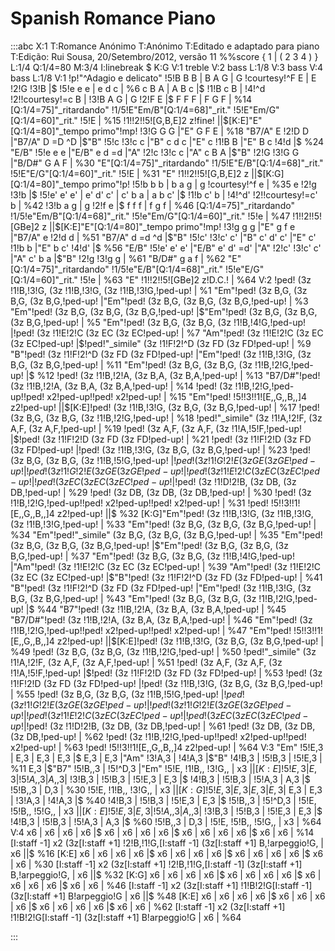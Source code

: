 ---
---

# Spanish Romance Piano

:::abc
X:1
T:Romance Anónimo
T:Anónimo
T:Editado e adaptado para piano
T:Edição: Rui Sousa, 20/Setembro/2012, versão 11
%%score { 1 | ( 2 3 4 ) }
L:1/4
Q:1/4=80
M:3/4
I:linebreak $
K:G
V:1 treble 
V:2 bass 
L:1/8
V:3 bass 
V:4 bass 
L:1/8
V:1
!p!"^Adagio e delicato" !5!B B B | B A G | G !courtesy!^F E | E !2!G !3!B |$ !5!e e e | e d c | %6
 c B A | A B c |$ !1!B c B | !4!^d !2!!courtesy!=c B | !3!B A G | G !2!F E |$ F F F | F G F | %14
[Q:1/4=75]"_ritardando" !1/5!E"Em/B"[Q:1/4=68]"_rit." !5!E"Em/G"[Q:1/4=60]"_rit." !5!E | %15
 !1!!2!!5![G,B,E]2 z!fine! ||$[K:E]"E"[Q:1/4=80]"_tempo primo"!mp! !3!G G G |"E" G F E | %18
"B7/A" E !2!D D |"B7/A" D =D ^D |$"B" !5!c !3!c c |"B" c d c |"E" c !1!B B |"E" B c !4!d |$ %24
"E/B" !5!e e e |"E/B" e d =d |"A" !2!c !3!c c |"A" c B A |$"B" !2!G !3!G G |"B/D#" G A F | %30
"E"[Q:1/4=75]"_ritardando" !1/5!E"E/B"[Q:1/4=68]"_rit." !5!E"E/G"[Q:1/4=60]"_rit." !5!E | %31
"E" !1!!2!!5![G,B,E]2 z ||$[K:G][Q:1/4=80]"_tempo primo"!p! !5!b b b | b a g | g !courtesy!^f e | %35
 e !2!g !3!b |$ !5!e' e' e' | e' d' c' | c' b a | a b c' |$ !1!b c' b | !4!^d' !2!!courtesy!=c' b | %42
 !3!b a g | g !2!f e |$ f f f | f g f | %46
[Q:1/4=75]"_ritardando" !1/5!e"Em/B"[Q:1/4=68]"_rit." !5!e"Em/G"[Q:1/4=60]"_rit." !5!e | %47
 !1!!2!!5![GBe]2 z ||$[K:E]"E"[Q:1/4=80]"_tempo primo"!mp! !3!g g g |"E" g f e |"B7/A" e !2!d d | %51
"B7/A" d =d ^d |$"B" !5!c' !3!c' c' |"B" c' d' c' |"E" c' !1!b b |"E" b c' !4!d' |$ %56
"E/B" !5!e' e' e' |"E/B" e' d' =d' |"A" !2!c' !3!c' c' |"A" c' b a |$"B" !2!g !3!g g | %61
"B/D#" g a f | %62
"E"[Q:1/4=75]"_ritardando" !1/5!e"E/B"[Q:1/4=68]"_rit." !5!e"E/G"[Q:1/4=60]"_rit." !5!e | %63
"E" !1!!2!!5![GBe]2 z!D.C.! | %64
V:2
!ped! (3z !1!B,!3!G, (3z !1!B,!3!G, (3z !1!B,!3!G,!ped-up! | %1
"Em"!ped! (3z B,G, (3z B,G, (3z B,G,!ped-up! |"Em"!ped! (3z B,G, (3z B,G, (3z B,G,!ped-up! | %3
"Em"!ped! (3z B,G, (3z B,G, (3z B,G,!ped-up! |$"Em"!ped! (3z B,G, (3z B,G, (3z B,G,!ped-up! | %5
"Em"!ped! (3z B,G, (3z B,G, (3z !1!B,!4!G,!ped-up! |!ped! (3z !1!E!2!C (3z EC (3z EC!ped-up! | %7
"Am"!ped! (3z !1!E!2!C (3z EC (3z EC!ped-up! |$!ped!"_simile" (3z !1!F!2!^D (3z FD (3z FD!ped-up! | %9
"B"!ped! (3z !1!F!2!^D (3z FD (3z FD!ped-up! |"Em"!ped! (3z !1!B,!3!G, (3z B,G, (3z B,G,!ped-up! | %11
"Em"!ped! (3z B,G, (3z B,G, (3z !1!B,!2!G,!ped-up! |$ %12
!ped! (3z !1!B,!2!A, (3z B,A, (3z B,A,!ped-up! | %13
"B7/D#"!ped! (3z !1!B,!2!A, (3z B,A, (3z B,A,!ped-up! | %14
!ped! (3z !1!B,!2!G,!ped-up!!ped! x2!ped-up!!ped! x2!ped-up! | %15
"Em"!ped! !5!!3!!1![E,,G,,B,,]4 z2!ped-up! ||$[K:E]!ped! (3z !1!B,!3!G, (3z B,G, (3z B,G,!ped-up! | %17
!ped! (3z B,G, (3z B,G, (3z !1!B,!2!G,!ped-up! | %18
!ped!"_simile" (3z !1!A,!2!F, (3z A,F, (3z A,F,!ped-up! | %19
!ped! (3z A,F, (3z A,F, (3z !1!A,!5!F,!ped-up! |$!ped! (3z !1!F!2!D (3z FD (3z FD!ped-up! | %21
!ped! (3z !1!F!2!D (3z FD (3z FD!ped-up! |!ped! (3z !1!B,!3!G, (3z B,G, (3z B,G,!ped-up! | %23
!ped! (3z B,G, (3z B,G, (3z !1!B,!5!G,!ped-up! |$!ped! (3z !1!G!2!E (3z GE (3z GE!ped-up! | %25
!ped! (3z !1!G!2!E (3z GE (3z GE!ped-up! |!ped! (3z !1!E!2!C (3z EC (3z EC!ped-up! | %27
!ped! (3z EC (3z EC (3z EC!ped-up! |$!ped! (3z !1!D!2!B, (3z DB, (3z DB,!ped-up! | %29
!ped! (3z DB, (3z DB, (3z DB,!ped-up! | %30
!ped! (3z !1!B,!2!G,!ped-up!!ped! x2!ped-up!!ped! x2!ped-up! | %31
!ped! !5!!3!!1![E,,G,,B,,]4 z2!ped-up! ||$ %32
[K:G]"Em"!ped! (3z !1!B,!3!G, (3z !1!B,!3!G, (3z !1!B,!3!G,!ped-up! | %33
"Em"!ped! (3z B,G, (3z B,G, (3z B,G,!ped-up! | %34
"Em"!ped!"_simile" (3z B,G, (3z B,G, (3z B,G,!ped-up! | %35
"Em"!ped! (3z B,G, (3z B,G, (3z B,G,!ped-up! |$"Em"!ped! (3z B,G, (3z B,G, (3z B,G,!ped-up! | %37
"Em"!ped! (3z B,G, (3z B,G, (3z !1!B,!4!G,!ped-up! |"Am"!ped! (3z !1!E!2!C (3z EC (3z EC!ped-up! | %39
"Am"!ped! (3z !1!E!2!C (3z EC (3z EC!ped-up! |$"B"!ped! (3z !1!F!2!^D (3z FD (3z FD!ped-up! | %41
"B"!ped! (3z !1!F!2!^D (3z FD (3z FD!ped-up! |"Em"!ped! (3z !1!B,!3!G, (3z B,G, (3z B,G,!ped-up! | %43
"Em"!ped! (3z B,G, (3z B,G, (3z !1!B,!2!G,!ped-up! |$ %44
"B7"!ped! (3z !1!B,!2!A, (3z B,A, (3z B,A,!ped-up! | %45
"B7/D#"!ped! (3z !1!B,!2!A, (3z B,A, (3z B,A,!ped-up! | %46
"Em"!ped! (3z !1!B,!2!G,!ped-up!!ped! x2!ped-up!!ped! x2!ped-up! | %47
"Em"!ped! !5!!3!!1![E,,G,,B,,]4 z2!ped-up! ||$[K:E]!ped! (3z !1!B,!3!G, (3z B,G, (3z B,G,!ped-up! | %49
!ped! (3z B,G, (3z B,G, (3z !1!B,!2!G,!ped-up! | %50
!ped!"_simile" (3z !1!A,!2!F, (3z A,F, (3z A,F,!ped-up! | %51
!ped! (3z A,F, (3z A,F, (3z !1!A,!5!F,!ped-up! |$!ped! (3z !1!F!2!D (3z FD (3z FD!ped-up! | %53
!ped! (3z !1!F!2!D (3z FD (3z FD!ped-up! |!ped! (3z !1!B,!3!G, (3z B,G, (3z B,G,!ped-up! | %55
!ped! (3z B,G, (3z B,G, (3z !1!B,!5!G,!ped-up! |$!ped! (3z !1!G!2!E (3z GE (3z GE!ped-up! | %57
!ped! (3z !1!G!2!E (3z GE (3z GE!ped-up! |!ped! (3z !1!E!2!C (3z EC (3z EC!ped-up! | %59
!ped! (3z EC (3z EC (3z EC!ped-up! |$!ped! (3z !1!D!2!B, (3z DB, (3z DB,!ped-up! | %61
!ped! (3z DB, (3z DB, (3z DB,!ped-up! | %62
!ped! (3z !1!B,!2!G,!ped-up!!ped! x2!ped-up!!ped! x2!ped-up! | %63
!ped! !5!!3!!1![E,,G,,B,,]4 z2!ped-up! | %64
V:3
"Em" !5!E,3 | E,3 | E,3 | E,3 |$ E,3 | E,3 |"Am" !3!A,3 | !4!A,3 |$"B" !4!B,3 | !5!B,3 | !5!E,3 | %11
 E,3 |$"B7" !5!B,,3 | !5!^D,3 |"Em" !5!E, !1!B,, !3!G,, | x3 ||$[K:E] !5!E,3 | E,3 | !5!A,,3 | %19
 A,,3 |$ !3!B,3 | !5!B,3 | !5!E,3 | E,3 |$ !4!B,3 | !5!B,3 | !5!A,3 | A,3 |$ !5!B,,3 | D,3 | %30
 !5!E, !1!B,, !3!G,, | x3 ||$[K:G] !5!E,3 | E,3 | E,3 | E,3 |$ E,3 | E,3 | !3!A,3 | !4!A,3 |$ %40
 !4!B,3 | !5!B,3 | !5!E,3 | E,3 |$ !5!B,,3 | !5!^D,3 | !5!E, !5!B,, !5!G,, | x3 ||$[K:E] !5!E,3 | %49
 E,3 | !5!A,,3 | A,,3 |$ !3!B,3 | !5!B,3 | !5!E,3 | E,3 |$ !4!B,3 | !5!B,3 | !5!A,3 | A,3 |$ %60
 !5!B,,3 | D,3 | !5!E, !5!B,, !5!G,, | x3 | %64
V:4
 x6 | x6 | x6 | x6 |$ x6 | x6 | x6 | x6 |$ x6 | x6 | x6 | x6 |$ x6 | x6 | %14
[I:staff -1] x2 (3z[I:staff +1] !2!B,!1!G,[I:staff -1] (3z[I:staff +1] B,!arpeggio!G, | x6 ||$ %16
[K:E] x6 | x6 | x6 | x6 |$ x6 | x6 | x6 | x6 |$ x6 | x6 | x6 | x6 |$ x6 | x6 | %30
[I:staff -1] x2 (3z[I:staff +1] !2!B,!1!G,[I:staff -1] (3z[I:staff +1] B,!arpeggio!G, | x6 ||$ %32
[K:G] x6 | x6 | x6 | x6 |$ x6 | x6 | x6 | x6 |$ x6 | x6 | x6 | x6 |$ x6 | x6 | %46
[I:staff -1] x2 (3z[I:staff +1] !1!B!2!G[I:staff -1] (3z[I:staff +1] B!arpeggio!G | x6 ||$ %48
[K:E] x6 | x6 | x6 | x6 |$ x6 | x6 | x6 | x6 |$ x6 | x6 | x6 | x6 |$ x6 | x6 | %62
[I:staff -1] x2 (3z[I:staff +1] !1!B!2!G[I:staff -1] (3z[I:staff +1] B!arpeggio!G | x6 | %64

:::